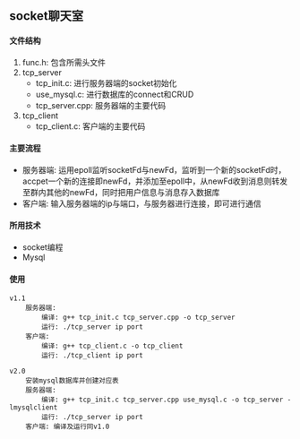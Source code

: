 ## socket聊天室
#### 文件结构	
1. func.h: 包含所需头文件
2. tcp_server
	- tcp_init.c: 进行服务器端的socket初始化
	- use_mysql.c: 进行数据库的connect和CRUD
	- tcp_server.cpp: 服务器端的主要代码
3. tcp_client
	- tcp_client.c: 客户端的主要代码

#### 主要流程
- 服务器端: 运用epoll监听socketFd与newFd，监听到一个新的socketFd时，accpet一个新的连接即newFd，并添加至epoll中，从newFd收到消息则转发至群内其他的newFd，同时把用户信息与消息存入数据库
- 客户端: 输入服务器端的ip与端口，与服务器进行连接，即可进行通信

#### 所用技术
- socket编程
- Mysql

#### 使用
```shell
v1.1
	服务器端:
		编译: g++ tcp_init.c tcp_server.cpp -o tcp_server
		运行: ./tcp_server ip port
	客户端:
		编译: g++ tcp_client.c -o tcp_client
		运行: ./tcp_client ip port

v2.0
	安装mysql数据库并创建对应表
	服务器端:
		编译: g++ tcp_init.c tcp_server.cpp use_mysql.c -o tcp_server -lmysqlclient
		运行: ./tcp_server ip port
	客户端: 编译及运行同v1.0
```
